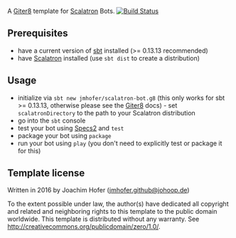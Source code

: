 A [Giter8][g8] template for [Scalatron] Bots. [![Build Status](https://travis-ci.org/jmhofer/scalatron-bot.g8.svg?branch=master)](https://travis-ci.org/jmhofer/scalatron-bot.g8)

Prerequisites
-------------

- have a current version of [sbt] installed (>= 0.13.13 recommended)
- have [Scalatron] installed (use `sbt dist` to create a distribution)

Usage
-----

- initialize via `sbt new jmhofer/scalatron-bot.g8` (this only works for sbt >= 0.13.13, otherwise please see the [Giter8][g8] docs) - 
  set `scalatronDirectory` to the path to your Scalatron distribution
- go into the `sbt` console
- test your bot using [Specs2] and `test`
- package your bot using `package`
- run your bot using `play` (you don't need to explicitly test or package it for this)

Template license
----------------
Written in 2016 by Joachim Hofer (jmhofer.github@johoop.de)

To the extent possible under law, the author(s) have dedicated all copyright and related
and neighboring rights to this template to the public domain worldwide.
This template is distributed without any warranty. See <http://creativecommons.org/publicdomain/zero/1.0/>.

[sbt]: http://www.scala-sbt.org/
[g8]: http://www.foundweekends.org/giter8/
[Scalatron]: https://github.com/jcranky/scalatron
[Specs2]: http://etorreborre.github.io/specs2/
